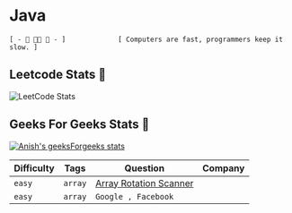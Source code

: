 # Java                             
 ``[ - 🦋 👨‍💻 🍁 - ]             [ Computers are fast, programmers keep it slow. ] ``   


## Leetcode Stats 🦋
<!-- ![Anish's LeetCode stats](https://leetcode-stats-six.vercel.app/api?username=anishkumar127&theme=dark) -->


<!-- ![LeetCode Stats](https://leetcard.jacoblin.cool/anishkumar127?theme=unicorn&font=Noto%20Sans&ext=activity) -->



![LeetCode Stats](https://leetcard.jacoblin.cool/anishkumar127?theme=unicorn&font=Noto%20Sans&ext=activity?theme=light,unicorn&width=1000&height=400&border=0&radius=20&animation=true&ext=activity&cache=0)
## Geeks For Geeks Stats 🦋

[![Anish's geeksForgeeks stats](https://geeks-for-geeks-stats-api-napiyo.vercel.app/?userName=anishbishnoi127)](https://github.com/anishkumar127/geeksForGeeksStatsAPI)

<!-- `` anish console.log("anish")`` -->

<!-- `easy` `array`

- [ ] [Array Rotation Scanner](https://github.com/anishkumar127/Java-Data-Structure-Algorithm-Solutions/blob/main/Arrays/Array%20Rotation%20Scanner.java)  `Google` -->

 
| Difficulty      | Tags | Question | Company |
| ----------- | ----------- |-----------------|---------|
| `easy`      |    `array`   |[Array Rotation Scanner](https://github.com/anishkumar127/Java-Data-Structure-Algorithm-Solutions/blob/main/Arrays/Array%20Rotation%20Scanner.java)  
| `easy`   | `array`        |`Google , Facebook`